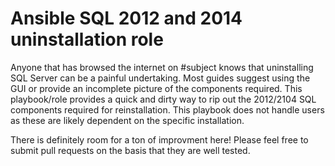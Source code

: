 # Ansible SQL 2012 and 2014 uninstallation role

Anyone that has browsed the internet on #subject knows that uninstalling SQL Server can be a painful undertaking. Most guides suggest using the GUI or provide an incomplete picture of the components required. This playbook/role provides a quick and dirty way to rip out the 2012/2104 SQL components required for reinstallation. This playbook does not handle users as these are likely dependent on the specific installation.

There is definitely room for a ton of improvment here! Please feel free to submit pull requests on the basis that they are well tested.
